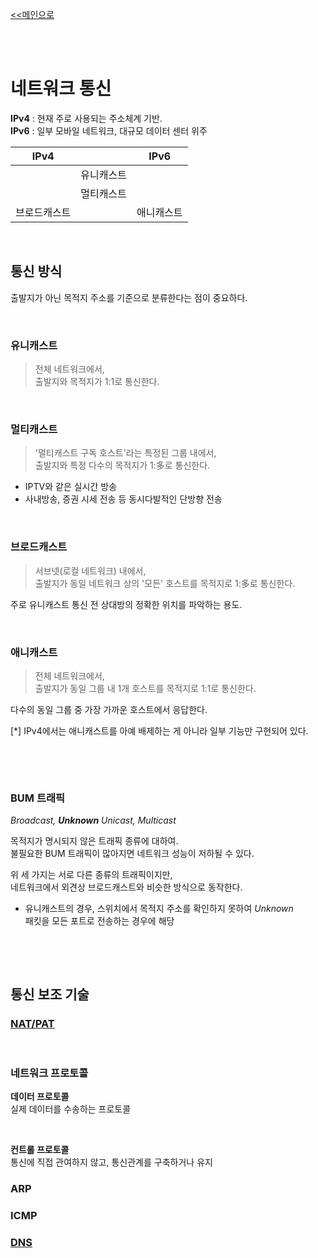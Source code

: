 [<<메인으로](https://github.com/AtomicLiquors/Network_Wiki_Chb)

&nbsp;  
&nbsp;  

# **네트워크 통신**
**IPv4** : 현재 주로 사용되는 주소체계 기반.  
**IPv6** : 일부 모바일 네트워크, 대규모 데이터 센터 위주

|IPv4||IPv6|
|:--:|:--:|:--:|
||유니캐스트||
||멀티캐스트||
|브로드캐스트||애니캐스트|





&nbsp;
## **통신 방식**
출발지가 아닌 목적지 주소를 기준으로 분류한다는 점이 중요하다.
 
&nbsp;
 

### **유니캐스트** 

> 전체 네트워크에서,  
출발지와 목적지가 1:1로 통신한다. 
 
&nbsp;
 
### **멀티캐스트** 
> '멀티캐스트 구독 호스트'라는 특정된 그룹 내에서,   
출발지와 특정 다수의 목적지가 1:多로 통신한다. 

- IPTV와 같은 실시간 방송
- 사내방송, 증권 시세 전송 등 동시다발적인 단방향 전송

&nbsp;
 

### **브로드캐스트** 
> 서브넷(로컬 네트워크) 내에서,  
출발지가 동일 네트워크 상의 '모든' 호스트를 목적지로 1:多로 통신한다.  
 
주로 유니캐스트 통신 전 상대방의 정확한 위치를 파악하는 용도.

&nbsp;
 
### **애니캐스트** 
> 전체 네트워크에서,  
출발지가 동일 그룹 내 1개 호스트를 목적지로 1:1로 통신한다.  

다수의 동일 그룹 중 가장 가까운 호스트에서 응답한다.

[*] IPv4에서는 애니캐스트를 아예 배제하는 게 아니라 일부 기능만 구현되어 있다.

 
&nbsp;
 
&nbsp;
 
### BUM 트래픽
*Broadcast, **Unknown** Unicast, Multicast*

목적지가 명시되지 않은 트래픽 종류에 대하여.   
불필요한 BUM 트래픽이 많아지면 네트워크 성능이 저하될 수 있다.  

위 세 가지는 서로 다른 종류의 트래픽이지만,  
네트워크에서 외견상 브로드캐스트와 비슷한 방식으로 동작한다.

- 유니캐스트의 경우, 스위치에서 목적지 주소를 확인하지 못하여 *Unknown*  
패킷을 모든 포트로 전송하는 경우에 해당


 
&nbsp;
 
 
&nbsp;
 

## **통신 보조 기술**
### [**NAT/PAT**]()
 
&nbsp;
 

### **네트워크 프로토콜**
**데이터 프로토콜**  
실제 데이터를 수송하는 프로토콜

 
&nbsp;
 

**컨트롤 프로토콜**  
통신에 직접 관여하지 않고, 통신관계를 구축하거나 유지

### ARP
### ICMP
### [**DNS**]()